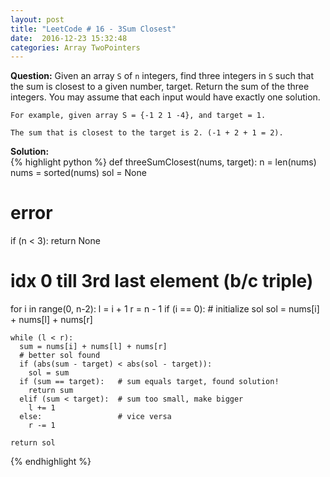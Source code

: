 ```yaml
---
layout: post
title: "LeetCode # 16 - 3Sum Closest"
date:  2016-12-23 15:32:48
categories: Array TwoPointers
---
```

**Question:**
Given an array `S` of `n` integers, find three integers in `S` such that the sum is closest to a given number, target. Return the sum of the three integers. You may assume that each input would have exactly one solution.

```
For example, given array S = {-1 2 1 -4}, and target = 1.

The sum that is closest to the target is 2. (-1 + 2 + 1 = 2).
```

**Solution:**  
{% highlight python %}
def threeSumClosest(nums, target):
  n = len(nums)
  nums = sorted(nums)
  sol = None

  # error
  if (n < 3):
    return None

  # idx 0 till 3rd last element (b/c triple)
  for i in range(0, n-2):
    l = i + 1
    r = n - 1
    if (i == 0):  # initialize sol
      sol = nums[i] + nums[l] + nums[r]             

    while (l < r):
      sum = nums[i] + nums[l] + nums[r]
      # better sol found
      if (abs(sum - target) < abs(sol - target)):
        sol = sum
      if (sum == target):   # sum equals target, found solution!
        return sum
      elif (sum < target):  # sum too small, make bigger
        l += 1
      else:                 # vice versa
        r -= 1

    return sol
{% endhighlight %}
